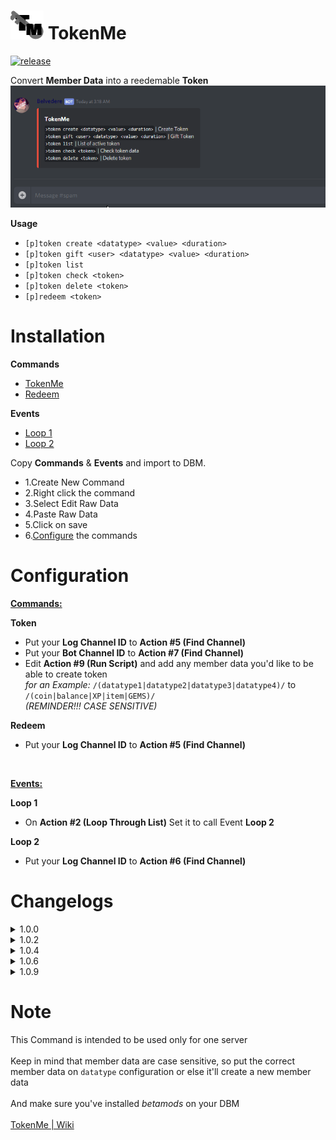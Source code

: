 # ![app icon](https://github.com/Gr3nDy/DBM-RawData/blob/master/Package/tokenme/Screenshot/icon.png) TokenMe
[![release](https://img.shields.io/static/v1?label=release&message=1.1.0&color=red)](https://github.com/Gr3nDy/DBM-RawData/blob/master/Package/tokenme/help.md/)

Convert <b>Member Data</b> into a reedemable <b>Token</b>
![gif](https://github.com/Gr3nDy/DBM-RawData/blob/master/Package/tokenme/Screenshot/GIF.gif)

<b>Usage</b>
* `[p]token create <datatype> <value> <duration>`
* `[p]token gift <user> <datatype> <value> <duration>`
* `[p]token list`
* `[p]token check <token>`
* `[p]token delete <token>`
* `[p]redeem <token>`

# Installation

<b>Commands</b>

* [TokenMe](https://raw.githubusercontent.com/Gr3nDy/DBM-RawData/master/Package/tokenme/Commands/tokenme.json)
* [Redeem](https://raw.githubusercontent.com/Gr3nDy/DBM-RawData/master/Package/tokenme/Commands/redeem.json)

<b>Events</b>

* [Loop 1](https://raw.githubusercontent.com/Gr3nDy/DBM-RawData/master/Package/tokenme/Events/Loop%201.json)
* [Loop 2](https://raw.githubusercontent.com/Gr3nDy/DBM-RawData/master/Package/tokenme/Events/Loop%202.json)

Copy <b>Commands</b> & <b>Events</b> and import to
DBM.
* 1.Create New Command
* 2.Right click the command
* 3.Select Edit Raw Data
* 4.Paste Raw Data
* 5.Click on save
* 6.[Configure](#Configure) the commands

# Configuration

<b><ins>Commands:</ins></b>

<b>Token</b>
* Put your <b>Log Channel ID</b> to <strong>Action #5 (Find Channel)</strong> 
* Put your <b>Bot Channel ID</b> to <strong>Action #7 (Find Channel)</strong> 
* Edit <strong>Action #9 (Run Script)</strong>  and add any member data you'd like to be able to create token <br>
  <i>for an Example:</i> `/(datatype1|datatype2|datatype3|datatype4)/` to `/(coin|balance|XP|item|GEMS)/` <br> <em>(REMINDER!!! CASE SENSITIVE)</em>

<b>Redeem</b>
* Put your <b>Log Channel ID</b> to <strong>Action #5 (Find Channel)</strong> 
<br>


<b><ins>Events:</ins></b>

<b>Loop 1</b>
* On <strong>Action #2 (Loop Through List)</strong> Set it to call Event <b>Loop 2</b>

<b>Loop 2</b>
* Put your <b>Log Channel ID</b> to <strong>Action #6 (Find Channel)</strong>

# Changelogs

<details><summary>1.0.0</summary>

* Added logs for `gift`
* Added logs for expired token
* Added `check`
* Bugs fixed
</details>

<details><summary>1.0.2</summary>

* Added logs for `create`
* Added logs for `redeem`
* Simplified embed design
* Bugs fixed
</details>

<details><summary>1.0.4</summary>

* Fixed Insensitive Tokens
* Moved "Bot Channel ID" for `tokenme`
* Bugs fixed
</details>

<details><summary>1.0.6</summary>

* Fixed `redeem` Embed
* Added `if gift failed` Message
</details>

<details><summary>1.0.9</summary>

* More Relaxed `Duration`
* Fixed Duration Logs
* Bugs Fixed
</details>

# Note
This Command is intended to be used only for one server
<br>
<br>
Keep in mind that member data are case sensitive, so put the correct member data on `datatype` configuration or else it'll create a new member data
<br>
<br>
And make sure you've installed <em>betamods</em> on your DBM
<br>
<br>
[TokenMe | Wiki](wiki.md)
